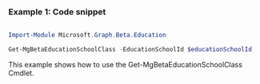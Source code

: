 ### Example 1: Code snippet

```powershell

Import-Module Microsoft.Graph.Beta.Education

Get-MgBetaEducationSchoolClass -EducationSchoolId $educationSchoolId

```
This example shows how to use the Get-MgBetaEducationSchoolClass Cmdlet.

